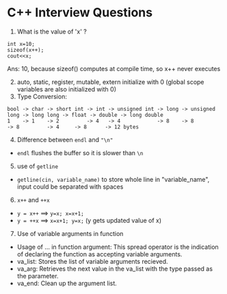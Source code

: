 # C++ Interview Questions

1. What is the value of 'x' ?
```
int x=10;
sizeof(x++);
cout<<x;
```

Ans: 10, because sizeof() computes at compile time, so x++ never executes

2. auto, static, register, mutable, extern initialize with 0 (global scope
   variables are also initialized with 0) 
3. Type Conversion:
```
bool -> char -> short int -> int -> unsigned int -> long -> unsigned long -> long long -> float -> double -> long double
1    -> 1    -> 2         -> 4   -> 4            -> 8    -> 8             -> 8         -> 4     -> 8      -> 12 bytes
```

4. Difference between `endl` and `"\n"`
- `endl` flushes the buffer so it is slower than `\n`

5. use of `getline`
- `getline(cin, variable_name)` to store whole line in "variable_name", input could be separated with spaces

6. `x++` and `++x`
- `y = x++` ==> `y=x; x=x+1;`
- `y = ++x` ==> `x=x+1; y=x;` (y gets updated value of x)

7. Use of variable arguments in function
- Usage of ... in function argument: This spread operator is the indication of declaring the function as accepting variable arguments.
- va_list: Stores the list of variable arguments recieved.
- va_arg: Retrieves the next value in the va_list with the type passed as the parameter.
- va_end: Clean up the argument list.

